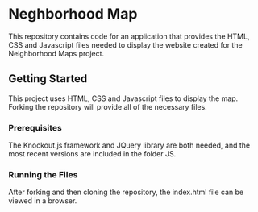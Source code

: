 # Neghborhood Map

This repository contains code for an application that provides the HTML, CSS and Javascript files needed to display the website created for the Neighborhood Maps project.


## Getting Started

This project uses HTML, CSS and Javascript files to display the map.  Forking the repository will provide all of the necessary files.

### Prerequisites

The Knockout.js framework and JQuery library are both needed, and the most recent versions are included in the folder JS.

### Running the Files

After forking and then cloning the repository, the index.html file can be viewed in a browser.
